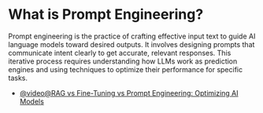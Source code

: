 # What is Prompt Engineering?

Prompt engineering is the practice of crafting effective input text to guide AI language models toward desired outputs. It involves designing prompts that communicate intent clearly to get accurate, relevant responses. This iterative process requires understanding how LLMs work as prediction engines and using techniques to optimize their performance for specific tasks.

- [@video@RAG vs Fine-Tuning vs Prompt Engineering: Optimizing AI Models](https://youtu.be/zYGDpG-pTho?si=yov4dDrcsHBAkey-&t=522)
